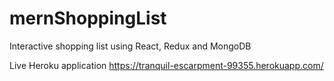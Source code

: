 # mernShoppingList
Interactive shopping list using React, Redux and MongoDB

Live Heroku application
https://tranquil-escarpment-99355.herokuapp.com/
